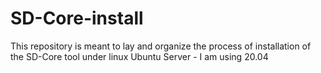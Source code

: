 # SD-Core-install
This repository is meant to lay and organize the process of installation of the SD-Core tool under linux Ubuntu Server - I am using 20.04
